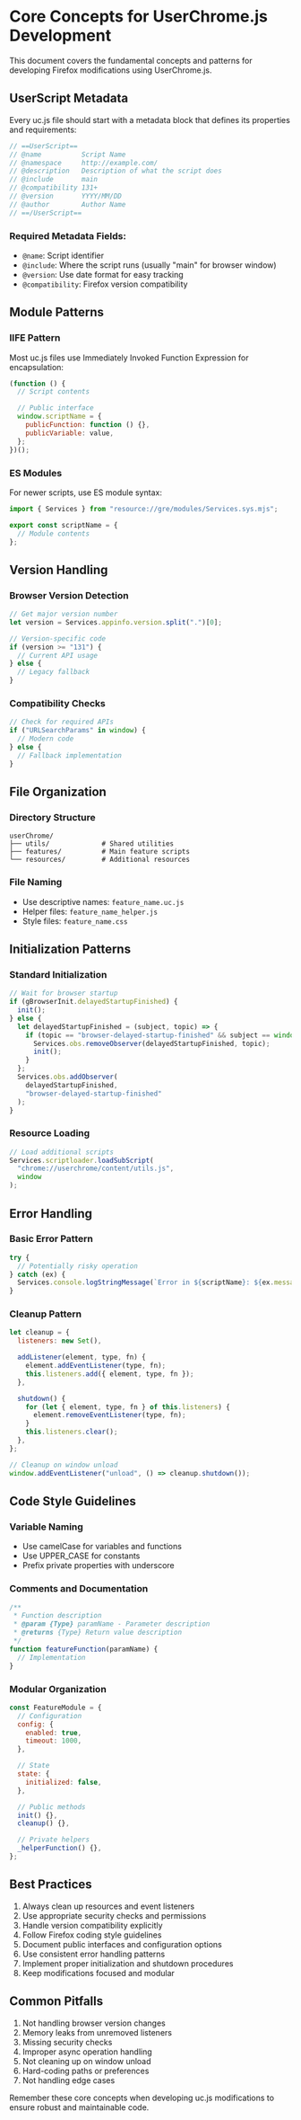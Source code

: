 # Core Concepts for UserChrome.js Development

This document covers the fundamental concepts and patterns for developing Firefox modifications using UserChrome.js.

## UserScript Metadata

Every uc.js file should start with a metadata block that defines its properties and requirements:

```javascript
// ==UserScript==
// @name          Script Name
// @namespace     http://example.com/
// @description   Description of what the script does
// @include       main
// @compatibility 131+
// @version       YYYY/MM/DD
// @author        Author Name
// ==/UserScript==
```

### Required Metadata Fields:

- `@name`: Script identifier
- `@include`: Where the script runs (usually "main" for browser window)
- `@version`: Use date format for easy tracking
- `@compatibility`: Firefox version compatibility

## Module Patterns

### IIFE Pattern

Most uc.js files use Immediately Invoked Function Expression for encapsulation:

```javascript
(function () {
  // Script contents

  // Public interface
  window.scriptName = {
    publicFunction: function () {},
    publicVariable: value,
  };
})();
```

### ES Modules

For newer scripts, use ES module syntax:

```javascript
import { Services } from "resource://gre/modules/Services.sys.mjs";

export const scriptName = {
  // Module contents
};
```

## Version Handling

### Browser Version Detection

```javascript
// Get major version number
let version = Services.appinfo.version.split(".")[0];

// Version-specific code
if (version >= "131") {
  // Current API usage
} else {
  // Legacy fallback
}
```

### Compatibility Checks

```javascript
// Check for required APIs
if ("URLSearchParams" in window) {
  // Modern code
} else {
  // Fallback implementation
}
```

## File Organization

### Directory Structure

```
userChrome/
├── utils/             # Shared utilities
├── features/          # Main feature scripts
└── resources/         # Additional resources
```

### File Naming

- Use descriptive names: `feature_name.uc.js`
- Helper files: `feature_name_helper.js`
- Style files: `feature_name.css`

## Initialization Patterns

### Standard Initialization

```javascript
// Wait for browser startup
if (gBrowserInit.delayedStartupFinished) {
  init();
} else {
  let delayedStartupFinished = (subject, topic) => {
    if (topic == "browser-delayed-startup-finished" && subject == window) {
      Services.obs.removeObserver(delayedStartupFinished, topic);
      init();
    }
  };
  Services.obs.addObserver(
    delayedStartupFinished,
    "browser-delayed-startup-finished"
  );
}
```

### Resource Loading

```javascript
// Load additional scripts
Services.scriptloader.loadSubScript(
  "chrome://userchrome/content/utils.js",
  window
);
```

## Error Handling

### Basic Error Pattern

```javascript
try {
  // Potentially risky operation
} catch (ex) {
  Services.console.logStringMessage(`Error in ${scriptName}: ${ex.message}`);
}
```

### Cleanup Pattern

```javascript
let cleanup = {
  listeners: new Set(),

  addListener(element, type, fn) {
    element.addEventListener(type, fn);
    this.listeners.add({ element, type, fn });
  },

  shutdown() {
    for (let { element, type, fn } of this.listeners) {
      element.removeEventListener(type, fn);
    }
    this.listeners.clear();
  },
};

// Cleanup on window unload
window.addEventListener("unload", () => cleanup.shutdown());
```

## Code Style Guidelines

### Variable Naming

- Use camelCase for variables and functions
- Use UPPER_CASE for constants
- Prefix private properties with underscore

### Comments and Documentation

```javascript
/**
 * Function description
 * @param {Type} paramName - Parameter description
 * @returns {Type} Return value description
 */
function featureFunction(paramName) {
  // Implementation
}
```

### Modular Organization

```javascript
const FeatureModule = {
  // Configuration
  config: {
    enabled: true,
    timeout: 1000,
  },

  // State
  state: {
    initialized: false,
  },

  // Public methods
  init() {},
  cleanup() {},

  // Private helpers
  _helperFunction() {},
};
```

## Best Practices

1. Always clean up resources and event listeners
2. Use appropriate security checks and permissions
3. Handle version compatibility explicitly
4. Follow Firefox coding style guidelines
5. Document public interfaces and configuration options
6. Use consistent error handling patterns
7. Implement proper initialization and shutdown procedures
8. Keep modifications focused and modular

## Common Pitfalls

1. Not handling browser version changes
2. Memory leaks from unremoved listeners
3. Missing security checks
4. Improper async operation handling
5. Not cleaning up on window unload
6. Hard-coding paths or preferences
7. Not handling edge cases

Remember these core concepts when developing uc.js modifications to ensure robust and maintainable code.
